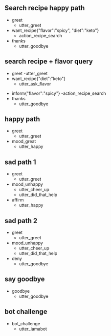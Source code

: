 <!-- 
each ## are example stories - 
## story title
* user 
    - action
 -->

## Search recipe happy path
* greet
    - utter_greet
* want_recipe{"flavor":"spicy", "diet":"keto"}
    - action_recipe_search
* thanks
    - utter_goodbye

## search recipe + flavor query
* greet
    -utter_greet
* want_recipe{"diet":"keto"}
    - utter_ask_flavor
<!--general inform is better, than capture wider range of entities -->
* inform{"flavor":"spicy"}
    -action_recipe_search
* thanks
    - utter_goodbye

## happy path
* greet
  - utter_greet
* mood_great
  - utter_happy

## sad path 1
* greet
  - utter_greet
* mood_unhappy
  - utter_cheer_up
  - utter_did_that_help
* affirm
  - utter_happy

## sad path 2
* greet
  - utter_greet
* mood_unhappy
  - utter_cheer_up
  - utter_did_that_help
* deny
  - utter_goodbye

## say goodbye
* goodbye
  - utter_goodbye

## bot challenge
* bot_challenge
  - utter_iamabot

